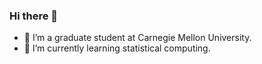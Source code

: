 ### Hi there 👋

- 🔭 I’m a graduate student at Carnegie Mellon University.
- 🌱 I’m currently learning statistical computing.
